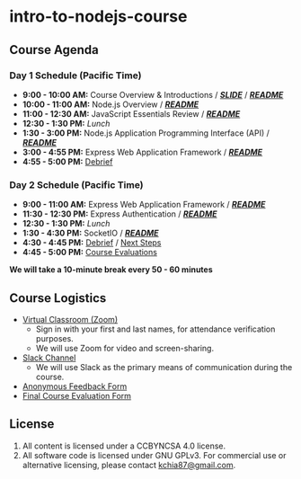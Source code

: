 # intro-to-nodejs-course

## Course Agenda

### Day 1 Schedule (Pacific Time)

- **9:00 - 10:00 AM:** Course Overview & Introductions / [**_SLIDE_**](https://docs.google.com/presentation/d/1lNiNlzgg5UKqi0xXtN91Qh-Ebv1nb1m5y64n-8AACp4/edit?usp=sharing) / [**_README_**](./readmes/course-intro.md)
- **10:00 - 11:00 AM:** Node.js Overview / [**_README_**](./readmes/nodejs-overview.md)
- **11:00 - 12:30 AM:** JavaScript Essentials Review / [**_README_**](./readmes/javascript-essentials-review.md)
- **12:30 - 1:30 PM:** _Lunch_
- **1:30 - 3:00 PM:** Node.js Application Programming Interface (API) / [**_README_**](./readmes/nodejs-api.md)
- **3:00 - 4:55 PM:** Express Web Application Framework / [**_README_**](./readmes/intro-to-express.md)
- **4:55 - 5:00 PM:** [Debrief](./readmes/debrief.md)

### Day 2 Schedule (Pacific Time)

- **9:00 - 11:00 AM:** Express Web Application Framework / [**_README_**](./readmes/intro-to-express.md)
- **11:30 - 12:30 PM:** Express Authentication / [**_README_**](./readmes/express-authentication.md)
- **12:30 - 1:30 PM:** _Lunch_
- **1:30 - 4:30 PM:** SocketIO / [**_README_**](./readmes/socket-io.md)
- **4:30 - 4:45 PM:** [Debrief](./readmes/debrief.md) / [Next Steps](./readmes/next-steps.md)
- **4:45 - 5:00 PM:** [Course Evaluations](https://www.surveymonkey.com/r/MLZ5WST)

**We will take a 10-minute break every 50 - 60 minutes**

## Course Logistics

- [Virtual Classroom (Zoom)](https://developintelligence.zoom.us/j/91242274884?pwd=dHNIMEVPdm1qNEVwR1YwbnVDY1I4QT09)
  - Sign in with your first and last names, for attendance verification purposes.
  - We will use Zoom for video and screen-sharing.
- [Slack Channel](https://app.slack.com/client/TVAK24V6K/G016PLX8ATC/details/top)
  - We will use Slack as the primary means of communication during the course.
- [Anonymous Feedback Form](https://forms.gle/E6GpH5QUEJLjMqVF6)
- [Final Course Evaluation Form](https://www.surveymonkey.com/r/MLZ5WST)

## License

1. All content is licensed under a CC­BY­NC­SA 4.0 license.
1. All software code is licensed under GNU GPLv3. For commercial use or alternative licensing, please contact kchia87@gmail.com.
